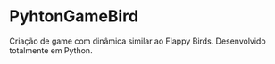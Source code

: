# PyhtonGameBird
Criação de game com dinâmica similar ao Flappy Birds. Desenvolvido totalmente em Python.
